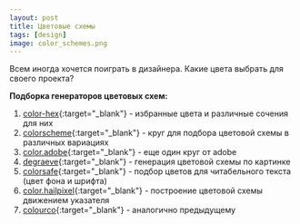 ```yaml
---
layout: post 
title: Цветовые схемы
tags: [design]
image: color_schemes.png
---
```


Всем иногда хочется поиграть в дизайнера. Какие цвета выбрать для своего проекта?

<!--excerpt-->

**Подборка генераторов цветовых схем:**

1. [color-hex](https://www.color-hex.com){:target="_blank"} - избранные цвета и различные сочения для них
2. [colorscheme](https://colorscheme.ru){:target="_blank"} - круг для подбора цветовой схемы в различных вариациях
3. [color.adobe](https://color.adobe.com/ru/create/color-wheel){:target="_blank"} - еще один круг от adobe
4. [degraeve](https://www.degraeve.com/color-palette/index.php){:target="_blank"} - генерация цветовой схемы по картинке
5. [colorsafe](http://colorsafe.co){:target="_blank"} - подбор цветов для читабельного текста (цвет фона и шрифта)
6. [color.hailpixel](https://color.hailpixel.com){:target="_blank"} - построение цветовой схемы движением указателя
7. [colourco](https://colourco.de){:target="_blank"} - аналогично предыдущему

